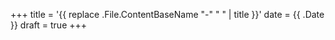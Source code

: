 <!--
SPDX-FileCopyrightText: 2024 Jan Schmitz <schmitz@num.uni-sb.de>

SPDX-License-Identifier: CC0-1.0
-->

+++
title = '{{ replace .File.ContentBaseName "-" " " | title }}'
date = {{ .Date }}
draft = true
+++
